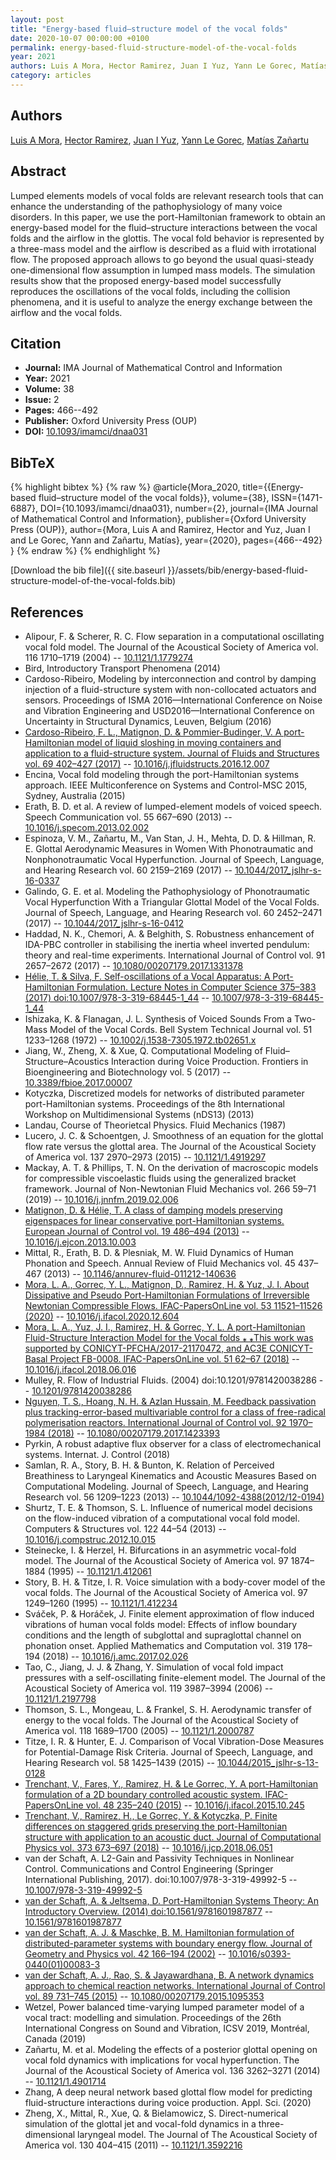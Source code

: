 ```yaml
---
layout: post
title: "Energy-based fluid–structure model of the vocal folds"
date: 2020-10-07 00:00:00 +0100
permalink: energy-based-fluid-structure-model-of-the-vocal-folds
year: 2021
authors: Luis A Mora, Hector Ramirez, Juan I Yuz, Yann Le Gorec, Matías Zañartu
category: articles
---
```

 
## Authors
[Luis A Mora](authors/luis-a-mora), [Hector Ramirez](authors/hector-ramirez), [Juan I Yuz](authors/juan-i-yuz), [Yann Le Gorec](authors/yann-le-gorrec), [Matías Zañartu](authors/matias-zanartu)
 
## Abstract
Lumped elements models of vocal folds are relevant research tools that can enhance the understanding of the pathophysiology of many voice disorders. In this paper, we use the port-Hamiltonian framework to obtain an energy-based model for the fluid–structure interactions between the vocal folds and the airflow in the glottis. The vocal fold behavior is represented by a three-mass model and the airflow is described as a fluid with irrotational flow. The proposed approach allows to go beyond the usual quasi-steady one-dimensional flow assumption in lumped mass models. The simulation results show that the proposed energy-based model successfully reproduces the oscillations of the vocal folds, including the collision phenomena, and it is useful to analyze the energy exchange between the airflow and the vocal folds.
 
## Citation
- **Journal:** IMA Journal of Mathematical Control and Information
- **Year:** 2021
- **Volume:** 38
- **Issue:** 2
- **Pages:** 466--492
- **Publisher:** Oxford University Press (OUP)
- **DOI:** [10.1093/imamci/dnaa031](https://doi.org/10.1093/imamci/dnaa031)
 
## BibTeX
{% highlight bibtex %}
{% raw %}
@article{Mora_2020,
  title={{Energy-based fluid–structure model of the vocal folds}},
  volume={38},
  ISSN={1471-6887},
  DOI={10.1093/imamci/dnaa031},
  number={2},
  journal={IMA Journal of Mathematical Control and Information},
  publisher={Oxford University Press (OUP)},
  author={Mora, Luis A and Ramirez, Hector and Yuz, Juan I and Le Gorec, Yann and Zañartu, Matías},
  year={2020},
  pages={466--492}
}
{% endraw %}
{% endhighlight %}
 
[Download the bib file]({{ site.baseurl }}/assets/bib/energy-based-fluid-structure-model-of-the-vocal-folds.bib)
 
## References
- Alipour, F. & Scherer, R. C. Flow separation in a computational oscillating vocal fold model. The Journal of the Acoustical Society of America vol. 116 1710–1719 (2004) -- [10.1121/1.1779274](https://doi.org/10.1121/1.1779274)
- Bird, Introductory Transport Phenomena (2014)
- Cardoso-Ribeiro, Modeling by interconnection and control by damping injection of a fluid-structure system with non-collocated actuators and sensors. Proceedings of ISMA 2016—International Conference on Noise and Vibration Engineering and USD2016—International Conference on Uncertainty in Structural Dynamics, Leuven, Belgium (2016)
- [Cardoso-Ribeiro, F. L., Matignon, D. & Pommier-Budinger, V. A port-Hamiltonian model of liquid sloshing in moving containers and application to a fluid-structure system. Journal of Fluids and Structures vol. 69 402–427 (2017)](a-port-hamiltonian-model-of-liquid-sloshing-in-moving-containers-and-application-to-a-fluid-structure-system) -- [10.1016/j.jfluidstructs.2016.12.007](https://doi.org/10.1016/j.jfluidstructs.2016.12.007)
- Encina, Vocal fold modeling through the port-Hamiltonian systems approach. IEEE Multiconference on Systems and Control-MSC 2015, Sydney, Australia (2015)
- Erath, B. D. et al. A review of lumped-element models of voiced speech. Speech Communication vol. 55 667–690 (2013) -- [10.1016/j.specom.2013.02.002](https://doi.org/10.1016/j.specom.2013.02.002)
- Espinoza, V. M., Zañartu, M., Van Stan, J. H., Mehta, D. D. & Hillman, R. E. Glottal Aerodynamic Measures in Women With Phonotraumatic and Nonphonotraumatic Vocal Hyperfunction. Journal of Speech, Language, and Hearing Research vol. 60 2159–2169 (2017) -- [10.1044/2017_jslhr-s-16-0337](https://doi.org/10.1044/2017_jslhr-s-16-0337)
- Galindo, G. E. et al. Modeling the Pathophysiology of Phonotraumatic Vocal Hyperfunction With a Triangular Glottal Model of the Vocal Folds. Journal of Speech, Language, and Hearing Research vol. 60 2452–2471 (2017) -- [10.1044/2017_jslhr-s-16-0412](https://doi.org/10.1044/2017_jslhr-s-16-0412)
- Haddad, N. K., Chemori, A. & Belghith, S. Robustness enhancement of IDA-PBC controller in stabilising the inertia wheel inverted pendulum: theory and real-time experiments. International Journal of Control vol. 91 2657–2672 (2017) -- [10.1080/00207179.2017.1331378](https://doi.org/10.1080/00207179.2017.1331378)
- [Hélie, T. & Silva, F. Self-oscillations of a Vocal Apparatus: A Port-Hamiltonian Formulation. Lecture Notes in Computer Science 375–383 (2017) doi:10.1007/978-3-319-68445-1_44](self-oscillations-of-a-vocal-apparatus-a-port-hamiltonian-formulation) -- [10.1007/978-3-319-68445-1_44](https://doi.org/10.1007/978-3-319-68445-1_44)
- Ishizaka, K. & Flanagan, J. L. Synthesis of Voiced Sounds From a Two-Mass Model of the Vocal Cords. Bell System Technical Journal vol. 51 1233–1268 (1972) -- [10.1002/j.1538-7305.1972.tb02651.x](https://doi.org/10.1002/j.1538-7305.1972.tb02651.x)
- Jiang, W., Zheng, X. & Xue, Q. Computational Modeling of Fluid–Structure–Acoustics Interaction during Voice Production. Frontiers in Bioengineering and Biotechnology vol. 5 (2017) -- [10.3389/fbioe.2017.00007](https://doi.org/10.3389/fbioe.2017.00007)
- Kotyczka, Discretized models for networks of distributed parameter port-Hamiltonian systems. Proceedings of the 8th International Workshop on Multidimensional Systems (nDS13) (2013)
- Landau, Course of Theorietcal Physics. Fluid Mechanics (1987)
- Lucero, J. C. & Schoentgen, J. Smoothness of an equation for the glottal flow rate versus the glottal area. The Journal of the Acoustical Society of America vol. 137 2970–2973 (2015) -- [10.1121/1.4919297](https://doi.org/10.1121/1.4919297)
- Mackay, A. T. & Phillips, T. N. On the derivation of macroscopic models for compressible viscoelastic fluids using the generalized bracket framework. Journal of Non-Newtonian Fluid Mechanics vol. 266 59–71 (2019) -- [10.1016/j.jnnfm.2019.02.006](https://doi.org/10.1016/j.jnnfm.2019.02.006)
- [Matignon, D. & Hélie, T. A class of damping models preserving eigenspaces for linear conservative port-Hamiltonian systems. European Journal of Control vol. 19 486–494 (2013)](a-class-of-damping-models-preserving-eigenspaces-for-linear-conservative-port-hamiltonian-systems) -- [10.1016/j.ejcon.2013.10.003](https://doi.org/10.1016/j.ejcon.2013.10.003)
- Mittal, R., Erath, B. D. & Plesniak, M. W. Fluid Dynamics of Human Phonation and Speech. Annual Review of Fluid Mechanics vol. 45 437–467 (2013) -- [10.1146/annurev-fluid-011212-140636](https://doi.org/10.1146/annurev-fluid-011212-140636)
- [Mora, L. A., Gorrec, Y. L., Matignon, D., Ramirez, H. & Yuz, J. I. About Dissipative and Pseudo Port-Hamiltonian Formulations of Irreversible Newtonian Compressible Flows. IFAC-PapersOnLine vol. 53 11521–11526 (2020)](about-dissipative-and-pseudo-port-hamiltonian-formulations-of-irreversible-newtonian-compressible-flows) -- [10.1016/j.ifacol.2020.12.604](https://doi.org/10.1016/j.ifacol.2020.12.604)
- [Mora, L. A., Yuz, J. I., Ramirez, H. & Gorrec, Y. L. A port-Hamiltonian Fluid-Structure Interaction Model for the Vocal folds ⁎ ⁎This work was supported by CONICYT-PFCHA/2017-21170472, and AC3E CONICYT-Basal Project FB-0008. IFAC-PapersOnLine vol. 51 62–67 (2018)](a-port-hamiltonian-fluid-structure-interaction-model-for-the-vocal-folds) -- [10.1016/j.ifacol.2018.06.016](https://doi.org/10.1016/j.ifacol.2018.06.016)
- Mulley, R. Flow of Industrial Fluids. (2004) doi:10.1201/9781420038286 -- [10.1201/9781420038286](https://doi.org/10.1201/9781420038286)
- [Nguyen, T. S., Hoang, N. H. & Azlan Hussain, M. Feedback passivation plus tracking-error-based multivariable control for a class of free-radical polymerisation reactors. International Journal of Control vol. 92 1970–1984 (2018)](feedback-passivation-plus-tracking-error-based-multivariable-control-for-a-class-of-free-radical-polymerisation-reactors) -- [10.1080/00207179.2017.1423393](https://doi.org/10.1080/00207179.2017.1423393)
- Pyrkin, A robust adaptive flux observer for a class of electromechanical systems. Internat. J. Control (2018)
- Samlan, R. A., Story, B. H. & Bunton, K. Relation of Perceived Breathiness to Laryngeal Kinematics and Acoustic Measures Based on Computational Modeling. Journal of Speech, Language, and Hearing Research vol. 56 1209–1223 (2013) -- [10.1044/1092-4388(2012/12-0194)](https://doi.org/10.1044/1092-4388(2012/12-0194))
- Shurtz, T. E. & Thomson, S. L. Influence of numerical model decisions on the flow-induced vibration of a computational vocal fold model. Computers &amp; Structures vol. 122 44–54 (2013) -- [10.1016/j.compstruc.2012.10.015](https://doi.org/10.1016/j.compstruc.2012.10.015)
- Steinecke, I. & Herzel, H. Bifurcations in an asymmetric vocal-fold model. The Journal of the Acoustical Society of America vol. 97 1874–1884 (1995) -- [10.1121/1.412061](https://doi.org/10.1121/1.412061)
- Story, B. H. & Titze, I. R. Voice simulation with a body-cover model of the vocal folds. The Journal of the Acoustical Society of America vol. 97 1249–1260 (1995) -- [10.1121/1.412234](https://doi.org/10.1121/1.412234)
- Sváček, P. & Horáček, J. Finite element approximation of flow induced vibrations of human vocal folds model: Effects of inflow boundary conditions and the length of subglottal and supraglottal channel on phonation onset. Applied Mathematics and Computation vol. 319 178–194 (2018) -- [10.1016/j.amc.2017.02.026](https://doi.org/10.1016/j.amc.2017.02.026)
- Tao, C., Jiang, J. J. & Zhang, Y. Simulation of vocal fold impact pressures with a self-oscillating finite-element model. The Journal of the Acoustical Society of America vol. 119 3987–3994 (2006) -- [10.1121/1.2197798](https://doi.org/10.1121/1.2197798)
- Thomson, S. L., Mongeau, L. & Frankel, S. H. Aerodynamic transfer of energy to the vocal folds. The Journal of the Acoustical Society of America vol. 118 1689–1700 (2005) -- [10.1121/1.2000787](https://doi.org/10.1121/1.2000787)
- Titze, I. R. & Hunter, E. J. Comparison of Vocal Vibration-Dose Measures for Potential-Damage Risk Criteria. Journal of Speech, Language, and Hearing Research vol. 58 1425–1439 (2015) -- [10.1044/2015_jslhr-s-13-0128](https://doi.org/10.1044/2015_jslhr-s-13-0128)
- [Trenchant, V., Fares, Y., Ramirez, H. & Le Gorrec, Y. A port-Hamiltonian formulation of a 2D boundary controlled acoustic system. IFAC-PapersOnLine vol. 48 235–240 (2015)](a-port-hamiltonian-formulation-of-a-2d-boundary-controlled-acoustic-system) -- [10.1016/j.ifacol.2015.10.245](https://doi.org/10.1016/j.ifacol.2015.10.245)
- [Trenchant, V., Ramirez, H., Le Gorrec, Y. & Kotyczka, P. Finite differences on staggered grids preserving the port-Hamiltonian structure with application to an acoustic duct. Journal of Computational Physics vol. 373 673–697 (2018)](finite-differences-on-staggered-grids-preserving-the-port-hamiltonian-structure-with-application-to-an-acoustic-duct) -- [10.1016/j.jcp.2018.06.051](https://doi.org/10.1016/j.jcp.2018.06.051)
- van der Schaft, A. L2-Gain and Passivity Techniques in Nonlinear Control. Communications and Control Engineering (Springer International Publishing, 2017). doi:10.1007/978-3-319-49992-5 -- [10.1007/978-3-319-49992-5](https://doi.org/10.1007/978-3-319-49992-5)
- [van der Schaft, A. & Jeltsema, D. Port-Hamiltonian Systems Theory: An Introductory Overview. (2014) doi:10.1561/9781601987877](port-hamiltonian-systems-theory-an-introductory-overview0) -- [10.1561/9781601987877](https://doi.org/10.1561/9781601987877)
- [van der Schaft, A. J. & Maschke, B. M. Hamiltonian formulation of distributed-parameter systems with boundary energy flow. Journal of Geometry and Physics vol. 42 166–194 (2002)](hamiltonian-formulation-of-distributed-parameter-systems-with-boundary-energy-flow) -- [10.1016/s0393-0440(01)00083-3](https://doi.org/10.1016/s0393-0440(01)00083-3)
- [van der Schaft, A. J., Rao, S. & Jayawardhana, B. A network dynamics approach to chemical reaction networks. International Journal of Control vol. 89 731–745 (2015)](a-network-dynamics-approach-to-chemical-reaction-networks) -- [10.1080/00207179.2015.1095353](https://doi.org/10.1080/00207179.2015.1095353)
- Wetzel, Power balanced time-varying lumped parameter model of a vocal tract: modelling and simulation. Proceedings of the 26th International Congress on Sound and Vibration, ICSV 2019, Montréal, Canada (2019)
- Zañartu, M. et al. Modeling the effects of a posterior glottal opening on vocal fold dynamics with implications for vocal hyperfunction. The Journal of the Acoustical Society of America vol. 136 3262–3271 (2014) -- [10.1121/1.4901714](https://doi.org/10.1121/1.4901714)
- Zhang, A deep neural network based glottal flow model for predicting fluid-structure interactions during voice production. Appl. Sci. (2020)
- Zheng, X., Mittal, R., Xue, Q. & Bielamowicz, S. Direct-numerical simulation of the glottal jet and vocal-fold dynamics in a three-dimensional laryngeal model. The Journal of The Acoustical Society of America vol. 130 404–415 (2011) -- [10.1121/1.3592216](https://doi.org/10.1121/1.3592216)

